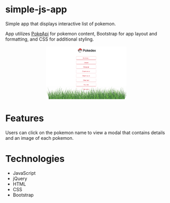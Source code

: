 # simple-js-app

Simple app that displays interactive list of
pokemon. 

App utilizes [PokeApi](https://pokeapi.co/) for pokemon content,
Bootstrap for app layout and formatting, and CSS for additional styling. 

<p align="center"> 
  <img src="pokedex.png"
  title="Pokedex App" width="250px">
</p>

# Features
Users can click on the pokemon name to view a modal that contains
details and an image of each pokemon.

# Technologies
* JavaScript
* jQuery
* HTML
* CSS
* Bootstrap